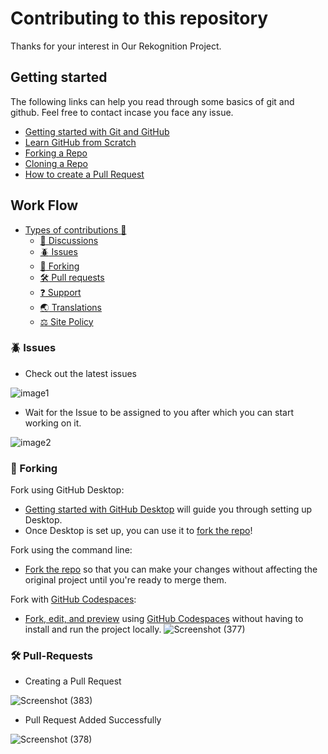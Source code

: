 # Contributing to this repository
Thanks for your interest in Our Rekognition Project.

## Getting started

The following links can help you read through some basics of git and github. Feel free to contact incase you face any issue.

- [Getting started with Git and GitHub](https://towardsdatascience.com/getting-started-with-git-and-github-6fcd0f2d4ac6)
- [Learn GitHub from Scratch](https://lab.github.com/githubtraining/introduction-to-github)
- [Forking a Repo](https://help.github.com/en/github/getting-started-with-github/fork-a-repo)
- [Cloning a Repo](https://help.github.com/en/desktop/contributing-to-projects/creating-an-issue-or-pull-request)
- [How to create a Pull Request](https://opensource.com/article/19/7/create-pull-request-github)

## Work Flow
- [Types of contributions :memo:](#types-of-contributions-memo)
  - [:mega: Discussions](#mega-discussions)
  - [:beetle: Issues](#beetle-issues)
  - [:fork_and_knife: Forking](#fork_and_knife-Forking)
  - [:hammer_and_wrench: Pull requests](#hammer_and_wrench-pull-requests)
  - [:question: Support](#question-support)
  - [:earth_asia: Translations](#earth_asia-translations)
  - [:balance_scale: Site Policy](#balance_scale-site-policy)

### :beetle: Issues
- Check out the latest issues

![image1](https://user-images.githubusercontent.com/58386194/125499167-0d50be5a-9902-40b0-976c-b98f75cd0caf.png)

- Wait for the Issue to be assigned to you after which you can start working on it.

![image2](https://user-images.githubusercontent.com/58386194/125505735-44720019-755c-4a6e-92bf-2b57fb597fa7.png)

### :fork_and_knife: Forking
Fork using GitHub Desktop:

- [Getting started with GitHub Desktop](https://docs.github.com/en/desktop/installing-and-configuring-github-desktop/getting-started-with-github-desktop) will guide you through setting up Desktop.
- Once Desktop is set up, you can use it to [fork the repo](https://docs.github.com/en/desktop/contributing-and-collaborating-using-github-desktop/cloning-and-forking-repositories-from-github-desktop)!

Fork using the command line:

- [Fork the repo](https://docs.github.com/en/github/getting-started-with-github/fork-a-repo#fork-an-example-repository) so that you can make your changes without affecting the original project until you're ready to merge them.

Fork with [GitHub Codespaces](https://github.com/features/codespaces):

- [Fork, edit, and preview](https://docs.github.com/en/free-pro-team@latest/github/developing-online-with-codespaces/creating-a-codespace) using [GitHub Codespaces](https://github.com/features/codespaces) without having to install and run the project locally.
![Screenshot (377)](https://user-images.githubusercontent.com/58386194/125517282-99efce77-9d23-4953-a7d5-bf8425eb5eca.png)

### :hammer_and_wrench: Pull-Requests

- Creating a Pull Request

![Screenshot (383)](https://user-images.githubusercontent.com/58386194/125531307-c4c38505-cca9-4cb8-ae39-6fb6c7b3a887.png)

- Pull Request Added Successfully

![Screenshot (378)](https://user-images.githubusercontent.com/58386194/125516316-5b2a3f34-d563-4cc1-84c6-07336791a777.png)
